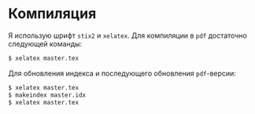 # Компиляция
Я использую шрифт `stix2` и `xelatex`. 
Для компиляции в `pdf` достаточно следующей команды:
```bash
$ xelatex master.tex
```

Для обновления индекса и последующего обновления `pdf`-версии:
```bash
$ xelatex master.tex 
$ makeindex master.idx
$ xelatex master.tex
```

